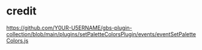 # credit

https://github.com/Y0UR-U5ERNAME/gbs-plugin-collection/blob/main/plugins/setPaletteColorsPlugin/events/eventSetPaletteColors.js